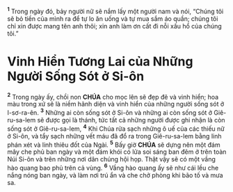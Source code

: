 <sup><b>1</b></sup> Trong ngày đó, bảy người nữ sẽ nắm lấy một người nam và nói, “Chúng tôi sẽ bỏ tiền của mình ra để tự lo ăn uống và tự mua sắm áo quần; chúng tôi chỉ xin được mang tên anh thôi; xin anh làm ơn cất đi nỗi xấu hổ của chúng tôi.”

# Vinh Hiển Tương Lai của Những Người Sống Sót ở Si-ôn
<sup><b>2</b></sup> Trong ngày ấy, chồi non **CHÚA** cho mọc lên sẽ đẹp đẽ và vinh hiển; hoa màu trong xứ sẽ là niềm hãnh diện và vinh hiển của những người sống sót ở I-sơ-ra-ên. <sup><b>3</b></sup> Những ai còn sống sót ở Si-ôn và những ai còn sống sót ở Giê-ru-sa-lem sẽ được gọi là thánh, tức tất cả những người được ghi nhận là còn sống sót ở Giê-ru-sa-lem, <sup><b>4</b></sup> Khi Chúa rửa sạch những ô uế của các thiếu nữ ở Si-ôn, và tẩy sạch những vết máu đã đổ ra trong Giê-ru-sa-lem bằng linh phán xét và linh thiêu đốt của Ngài. <sup><b>5</b></sup> Bấy giờ **CHÚA** sẽ dựng nên một đám mây che phủ ban ngày và một đám khói có lửa soi sáng ban đêm ở trên toàn Núi Si-ôn và trên những nơi dân chúng hội họp. Thật vậy sẽ có một vầng hào quang bao phủ trên cả vùng. <sup><b>6</b></sup> Vầng hào quang ấy sẽ như cái lều che nắng nóng ban ngày, và làm nơi trú ẩn và che chở phòng khi bão tố và mưa sa.